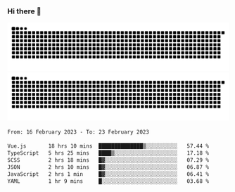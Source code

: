 ### Hi there 👋

![GitHub Snake Light](https://raw.githubusercontent.com/jichangee/jichangee/output/github-snake.svg#gh-light-mode-only)
![GitHub Snake dark](https://raw.githubusercontent.com/jichangee/jichangee/output/github-snake-dark.svg#gh-dark-mode-only)

<!--START_SECTION:waka-->

```text
From: 16 February 2023 - To: 23 February 2023

Vue.js       18 hrs 10 mins  ██████████████▒░░░░░░░░░░   57.44 %
TypeScript   5 hrs 25 mins   ████▒░░░░░░░░░░░░░░░░░░░░   17.18 %
SCSS         2 hrs 18 mins   █▓░░░░░░░░░░░░░░░░░░░░░░░   07.29 %
JSON         2 hrs 10 mins   █▓░░░░░░░░░░░░░░░░░░░░░░░   06.87 %
JavaScript   2 hrs 1 min     █▓░░░░░░░░░░░░░░░░░░░░░░░   06.41 %
YAML         1 hr 9 mins     █░░░░░░░░░░░░░░░░░░░░░░░░   03.68 %
```

<!--END_SECTION:waka-->

<!--
![GitHub Snake Light](github-snake.svg#gh-light-mode-only)
![GitHub Snake dark](github-snake-dark.svg#gh-dark-mode-only)
-->

<!--
**jichangee/jichangee** is a ✨ _special_ ✨ repository because its `README.md` (this file) appears on your GitHub profile.

Here are some ideas to get you started:

- 🔭 I’m currently working on ...
- 🌱 I’m currently learning ...
- 👯 I’m looking to collaborate on ...
- 🤔 I’m looking for help with ...
- 💬 Ask me about ...
- 📫 How to reach me: ...
- 😄 Pronouns: ...
- ⚡ Fun fact: ...
-->
